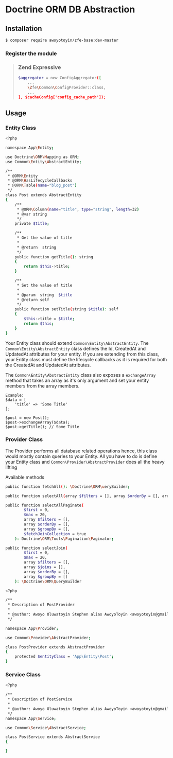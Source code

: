 # Doctrine ORM DB Abstraction

## Installation

```bash
$ composer require awoyotoyin/zfe-base:dev-master
```

### Register the module

> ### Zend Expressive
>
> ```bash
> $aggregator = new ConfigAggregator([
>     ...
>     \Zfe\Common\ConfigProvider::class,
>     ...
> ], $cacheConfig['config_cache_path']);
> ```

## Usage

### Entity Class

```bash
<?php

namespace App\Entity;

use Doctrine\ORM\Mapping as ORM;
use Common\Entity\AbstractEntity;

/**
 * @ORM\Entity
 * @ORM\HasLifecycleCallbacks
 * @ORM\Table(name="blog_post")
 */
class Post extends AbstractEntity
{
    /**
     * @ORM\Column(name="title", type="string", length=32)
     * @var string
     */
    private $title;

    /**
     * Get the value of title
     *
     * @return  string
     */
    public function getTitle(): string
    {
        return $this->title;
    }

    /**
     * Set the value of title
     *
     * @param  string  $title
     * @return self
     */
    public function setTitle(string $title): self
    {
        $this->title = $title;
        return $this;
    }
}
```

Your Entity class should extend `Common\Entity\AbstractEntity`.
The `Common\Entity\AbstractEntity` class defines the Id, CreatedAt and UpdatedAt attributes for your entity.
If you are extending from this class, your Entity class must define the lifecycle callbacks as it is required for both the CreatedAt and UpdatedAt attributes.

The `Common\Entity\AbstractEntity` class also exposes a `exchangeArray` method that takes an array as it's only argument and set your entity members from the array members.

```
Example:
$data = [
    'title' => 'Some Title'
];

$post = new Post();
$post->exchangeArray($data);
$post->getTitle(); // Some Title
```

### Provider Class

The Provider performs all database related operations hence, this class would mostly contain queries to your Entity.
All you have to do is define your Entity class and `Common\Provider\AbstractProvider` does all the heavy lifting

Available methods
```bash
public function fetchAll(): \Doctrine\ORM\ueryBuilder;

public function selectAll(array $filters = [], array $orderBy = [], array $groupBy = []): \Doctrine\ORM\QueryBuilder;

public function selectAllPaginate(
        $first = 0,
        $max = 20,
        array $filters = [],
        array $orderBy = [],
        array $groupBy = [],
        $fetchJoinCollection = true
    ): Doctrine\ORM\Tools\Pagination\Paginator;

public function selectJoin(
        $first = 0,
        $max = 20,
        array $filters = [],
        array $joins = [],
        array $orderBy = [],
        array $groupBy = []
    ): \Doctrine\ORM\QueryBuilder
```

```bash
<?php

/**
 * Description of PostProvider
 *
 * @author: Awoyo Oluwatoyin Stephen alias AwoyoToyin <awoyotoyin@gmail.com>
 */

namespace App\Provider;

use Common\Provider\AbstractProvider;

class PostProvider extends AbstractProvider
{
    protected $entityClass = 'App\Entity\Post';
}
```
### Service Class

```bash
<?php

/**
 * Description of PostService
 *
 * @author: Awoyo Oluwatoyin Stephen alias AwoyoToyin <awoyotoyin@gmail.com>
 */
namespace App\Service;

use Common\Service\AbstractService;

class PostService extends AbstractService
{

}
```
